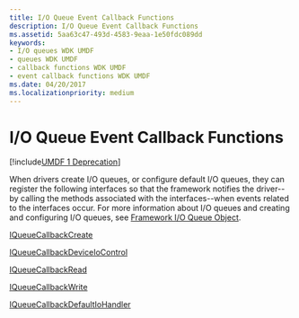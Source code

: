 ```yaml
---
title: I/O Queue Event Callback Functions
description: I/O Queue Event Callback Functions
ms.assetid: 5aa63c47-493d-4583-9eaa-1e50fdc089dd
keywords:
- I/O queues WDK UMDF
- queues WDK UMDF
- callback functions WDK UMDF
- event callback functions WDK UMDF
ms.date: 04/20/2017
ms.localizationpriority: medium
---
```


# I/O Queue Event Callback Functions


[!include[UMDF 1 Deprecation](../umdf-1-deprecation.md)]

When drivers create I/O queues, or configure default I/O queues, they can register the following interfaces so that the framework notifies the driver--by calling the methods associated with the interfaces--when events related to the interfaces occur. For more information about I/O queues and creating and configuring I/O queues, see [Framework I/O Queue Object](framework-i-o-queue-object.md).

[IQueueCallbackCreate](https://docs.microsoft.com/windows-hardware/drivers/ddi/content/wudfddi/nn-wudfddi-iqueuecallbackcreate)

[IQueueCallbackDeviceIoControl](https://docs.microsoft.com/windows-hardware/drivers/ddi/content/wudfddi/nn-wudfddi-iqueuecallbackdeviceiocontrol)

[IQueueCallbackRead](https://docs.microsoft.com/windows-hardware/drivers/ddi/content/wudfddi/nn-wudfddi-iqueuecallbackread)

[IQueueCallbackWrite](https://docs.microsoft.com/windows-hardware/drivers/ddi/content/wudfddi/nn-wudfddi-iqueuecallbackwrite)

[IQueueCallbackDefaultIoHandler](https://docs.microsoft.com/windows-hardware/drivers/ddi/content/wudfddi/nn-wudfddi-iqueuecallbackdefaultiohandler)

 

 





